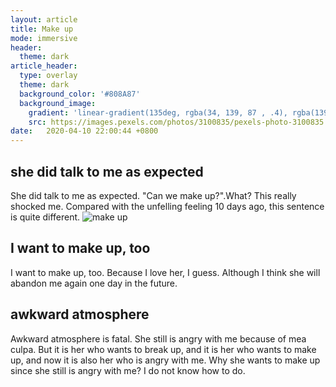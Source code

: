 ```yaml
---
layout: article
title: Make up
mode: immersive
header:
  theme: dark
article_header:
  type: overlay
  theme: dark
  background_color: '#808A87'
  background_image:
    gradient: 'linear-gradient(135deg, rgba(34, 139, 87 , .4), rgba(139, 34, 139, .4))'
    src: https://images.pexels.com/photos/3100835/pexels-photo-3100835.jpeg?auto=compress&cs=tinysrgb&h=750&w=1260
date:   2020-04-10 22:00:44 +0800
---
```


## she did talk to me as expected
She did talk to me as expected. "Can we make up?".What? This really shocked me. Compared with the unfelling feeling 10 days ago, this sentence is quite different.
![make up](http://r.photo.store.qq.com/psc?/V11Be2CB0ZibdZ/gfbE2l9PHUztNHbA2prIH4I.8aRaFubspNDT*kowVax*POyCPmCikkawYa5biJuX0Qjb2Afd9VyrNQvueHP6OKPNlIpYXWh3bSZ8ni*XnmE!/r)
## I want to make up, too
I want to make up, too. Because I love her, I guess. Although I think she will abandon me again one day in the future.
## awkward atmosphere
Awkward atmosphere is fatal. She still is angry with me because of mea culpa. But it is her who wants to break up, and it is her who wants to make up, and now it is also her who is angry with me. Why she wants to make up since she still is angry with me? I do not know how to do.
